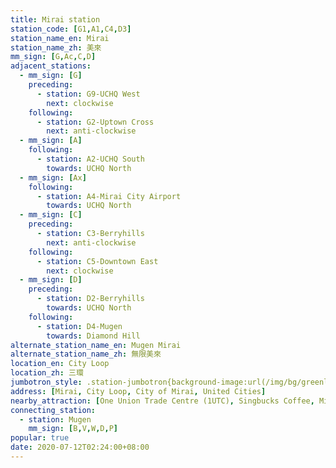 ```yaml
---
title: Mirai station
station_code: [G1,A1,C4,D3]
station_name_en: Mirai
station_name_zh: 美來
mm_sign: [G,Ac,C,D]
adjacent_stations:
  - mm_sign: [G]
    preceding:
      - station: G9-UCHQ West
        next: clockwise
    following:
      - station: G2-Uptown Cross
        next: anti-clockwise
  - mm_sign: [A]
    following:
      - station: A2-UCHQ South
        towards: UCHQ North
  - mm_sign: [Ax]
    following:
      - station: A4-Mirai City Airport
        towards: UCHQ North
  - mm_sign: [C]
    preceding:
      - station: C3-Berryhills
        next: anti-clockwise
    following:
      - station: C5-Downtown East
        next: clockwise
  - mm_sign: [D]
    preceding:
      - station: D2-Berryhills
        towards: UCHQ North
    following:
      - station: D4-Mugen
        towards: Diamond Hill
alternate_station_name_en: Mugen Mirai
alternate_station_name_zh: 無限美來
location_en: City Loop
location_zh: 三環
jumbotron_style: .station-jumbotron{background-image:url(/img/bg/greenline.png),url(/img/bg/airportline.png),url(/img/bg/airportexpress.png),url(/img/bg/cityloopline.png),url(/img/bg/diamondline.png);background-repeat:no-repeat;background-size:100% 10px,50% 10px,50% 10px,100% 10px,100% 10px;background-position:0 70px,right 100px,right 130px,0 160px,0 190px}
address: [Mirai, City Loop, City of Mirai, United Cities]
nearby_attraction: [One Union Trade Centre (1UTC), Singbucks Coffee, Mirai Tower, Central Clock Tower, Fhoenix Hill Aviary]
connecting_station:
  - station: Mugen
    mm_sign: [B,V,W,D,P]
popular: true
date: 2020-07-12T02:24:00+08:00
---
```


